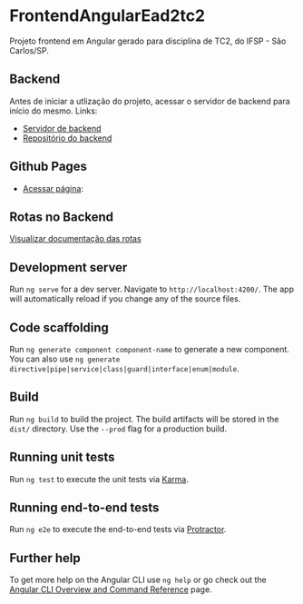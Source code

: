 # FrontendAngularEad2tc2
Projeto frontend em Angular gerado para disciplina de TC2, do IFSP - São Carlos/SP.

## Backend
Antes de iniciar a utlização do projeto, acessar o servidor de backend para início do mesmo.
Links:
- [Servidor de backend](https://backtc2ead.glitch.me/api/sc3003299/produtos)
- [Repositório do backend](https://github.com/rperatello/backend-nodejs-ead2tc2)

## Github Pages
- [Acessar página](https://rperatello.github.io/frontend-angular-ead2tc2/):

## Rotas no Backend
[Visualizar documentação das rotas](https://documenter.getpostman.com/view/9015507/Tzm2JHeT)

## Development server

Run `ng serve` for a dev server. Navigate to `http://localhost:4200/`. The app will automatically reload if you change any of the source files.

## Code scaffolding

Run `ng generate component component-name` to generate a new component. You can also use `ng generate directive|pipe|service|class|guard|interface|enum|module`.

## Build

Run `ng build` to build the project. The build artifacts will be stored in the `dist/` directory. Use the `--prod` flag for a production build.

## Running unit tests

Run `ng test` to execute the unit tests via [Karma](https://karma-runner.github.io).

## Running end-to-end tests

Run `ng e2e` to execute the end-to-end tests via [Protractor](http://www.protractortest.org/).

## Further help

To get more help on the Angular CLI use `ng help` or go check out the [Angular CLI Overview and Command Reference](https://angular.io/cli) page.
